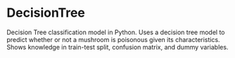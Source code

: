 # DecisionTree
Decision Tree classification model in Python. 
Uses a decision tree model to predict whether or not a mushroom is poisonous given its characteristics. Shows knowledge in train-test split, confusion matrix, and dummy variables.
